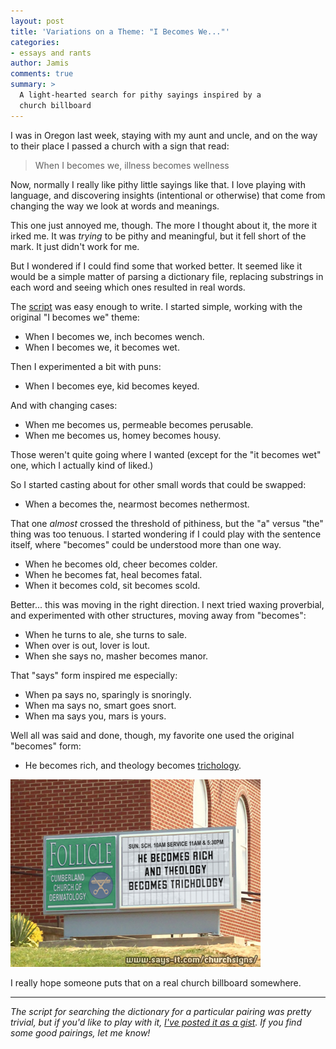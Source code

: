 ```yaml
---
layout: post
title: 'Variations on a Theme: "I Becomes We..."'
categories:
- essays and rants
author: Jamis
comments: true
summary: >
  A light-hearted search for pithy sayings inspired by a
  church billboard
---
```


I was in Oregon last week, staying with my aunt and uncle, and on the way to their place I passed a church with a sign that read:

> When I becomes we,
> illness becomes wellness

Now, normally I really like pithy little sayings like that. I love playing with language, and discovering insights (intentional or otherwise) that come from changing the way we look at words and meanings.

This one just annoyed me, though. The more I thought about it, the more it irked me. It was _trying_ to be pithy and meaningful, but it fell short of the mark. It just didn't work for me.

But I wondered if I could find some that worked better. It seemed like it would be a simple matter of parsing a dictionary file, replacing substrings in each word and seeing which ones resulted in real words.

The [script](https://gist.github.com/jamis/91cb91a5a0106811b8e4) was easy enough to write. I started simple, working with the original "I becomes we" theme:

* When I becomes we, inch becomes wench.
* When I becomes we, it becomes wet.

Then I experimented a bit with puns:

* When I becomes eye, kid becomes keyed.

And with changing cases:

* When me becomes us, permeable becomes perusable.
* When me becomes us, homey becomes housy.

Those weren't quite going where I wanted (except for the "it becomes wet" one, which I actually kind of liked.)

So I started casting about for other small words that could be swapped:

* When a becomes the, nearmost becomes nethermost.

That one _almost_ crossed the threshold of pithiness, but the "a" versus "the" thing was too tenuous. I started wondering if I could play with the sentence itself, where "becomes" could be understood more than one way.

* When he becomes old, cheer becomes colder.
* When he becomes fat, heal becomes fatal.
* When it becomes cold, sit becomes scold.

Better... this was moving in the right direction. I next tried waxing proverbial, and experimented with other structures, moving away from "becomes":

* When he turns to ale, she turns to sale.
* When over is out, lover is lout.
* When she says no, masher becomes manor.

That "says" form inspired me especially:

* When pa says no, sparingly is snoringly.
* When ma says no, smart goes snort.
* When ma says you, mars is yours.

Well all was said and done, though, my favorite one used the original "becomes" form:

* He becomes rich, and theology becomes [trichology](https://en.wikipedia.org/wiki/Trichology).

<img src="/images/20160312-church-sign.jpg" width="400" height="300" class="center" />

I really hope someone puts that on a real church billboard somewhere.

* * *

_The script for searching the dictionary for a particular pairing was pretty trivial, but if you'd like to play with it, [I've posted it as a gist](https://gist.github.com/jamis/91cb91a5a0106811b8e4). If you find some good pairings, let me know!_
